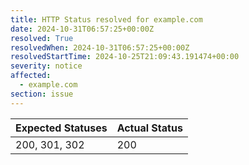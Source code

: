 ```yaml
---
title: HTTP Status resolved for example.com
date: 2024-10-31T06:57:25+00:00Z
resolved: True
resolvedWhen: 2024-10-31T06:57:25+00:00Z
resolvedStartTime: 2024-10-25T21:09:43.191474+00:00
severity: notice
affected:
  - example.com
section: issue
---
```


| Expected Statuses | Actual Status  |
|-------------------|----------------|
| 200, 301, 302 | 200 |
